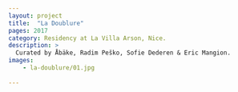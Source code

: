```yaml
---
layout: project
title:  "La Doublure"
pages: 2017
category: Residency at La Villa Arson, Nice. 
description: >
  Curated by Åbäke, Radim Peško, Sofie Dederen & Eric Mangion.
images:
    - la-doublure/01.jpg
    
---
```

